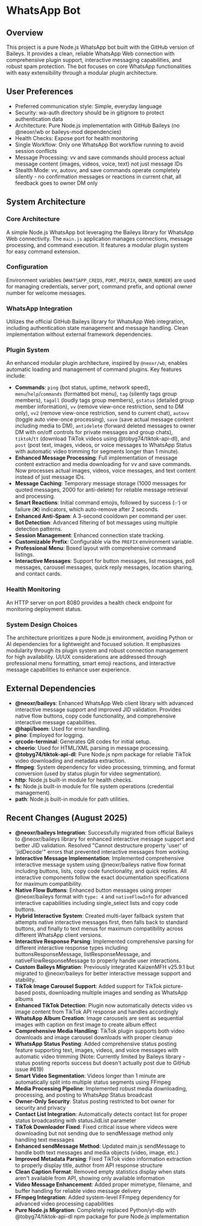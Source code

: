 # WhatsApp Bot

## Overview
This project is a pure Node.js WhatsApp bot built with the GitHub version of Baileys. It provides a clean, reliable WhatsApp Web connection with comprehensive plugin support, interactive messaging capabilities, and robust spam protection. The bot focuses on core WhatsApp functionalities with easy extensibility through a modular plugin architecture.

## User Preferences
- Preferred communication style: Simple, everyday language
- Security: wa-auth directory should be in gitignore to protect authentication data
- Architecture: Pure Node.js implementation with GitHub Baileys (no @neoxr/wb or baileys-mod dependencies)
- Health Checks: Expose port for health monitoring
- Single Workflow: Only one WhatsApp Bot workflow running to avoid session conflicts
- Message Processing: vv and save commands should process actual message content (images, videos, voice, text) not just message IDs
- Stealth Mode: vv, autovv, and save commands operate completely silently - no confirmation messages or reactions in current chat, all feedback goes to owner DM only

## System Architecture
### Core Architecture
A simple Node.js WhatsApp bot leveraging the Baileys library for WhatsApp Web connectivity. The `main.js` application manages connections, message processing, and command execution. It features a modular plugin system for easy command extension.

### Configuration
Environment variables (`WHATSAPP_CREDS`, `PORT`, `PREFIX`, `OWNER_NUMBER`) are used for managing credentials, server port, command prefix, and optional owner number for welcome messages.

### WhatsApp Integration
Utilizes the official GitHub Baileys library for WhatsApp Web integration, including authentication state management and message handling. Clean implementation without external framework dependencies.

### Plugin System
An enhanced modular plugin architecture, inspired by `@neoxr/wb`, enables automatic loading and management of command plugins. Key features include:
- **Commands**: `ping` (bot status, uptime, network speed), `menu`/`help`/`commands` (formatted bot menu), `tag` (silently tags group members), `tagall` (loudly tags group members), `gstatus` (detailed group member information), `vv` (remove view-once restriction, send to DM only), `vv2` (remove view-once restriction, send to current chat), `autovv` (toggle auto view-once processing), `save` (save actual message content including media to DM), `antidelete` (forward deleted messages to owner DM with on/off controls for private messages and group chats), `tiktok`/`tt` (download TikTok videos using @tobyg74/tiktok-api-dl), and `post` (post text, images, videos, or voice messages to WhatsApp Status with automatic video trimming for segments longer than 1 minute).
- **Enhanced Message Processing**: Full implementation of message content extraction and media downloading for vv and save commands. Now processes actual images, videos, voice messages, and text content instead of just message IDs.
- **Message Caching**: Temporary message storage (1000 messages for quoted messages, 2000 for anti-delete) for reliable message retrieval and processing.
- **Smart Reactions**: Initial command emojis, followed by success (✅) or failure (❌) indicators, which auto-remove after 2 seconds.
- **Enhanced Anti-Spam**: A 3-second cooldown per command per user.
- **Bot Detection**: Advanced filtering of bot messages using multiple detection patterns.
- **Session Management**: Enhanced connection state tracking.
- **Customizable Prefix**: Configurable via the `PREFIX` environment variable.
- **Professional Menu**: Boxed layout with comprehensive command listings.
- **Interactive Messages**: Support for button messages, list messages, poll messages, carousel messages, quick reply messages, location sharing, and contact cards.

### Health Monitoring
An HTTP server on port 8080 provides a health check endpoint for monitoring deployment status.

### System Design Choices
The architecture prioritizes a pure Node.js environment, avoiding Python or AI dependencies for a lightweight and focused solution. It emphasizes modularity through its plugin system and robust connection management for high availability. UI/UX considerations are addressed through professional menu formatting, smart emoji reactions, and interactive message capabilities to enhance user experience.

## External Dependencies
- **@neoxr/baileys**: Enhanced WhatsApp Web client library with advanced interactive message support and improved JID validation. Provides native flow buttons, copy code functionality, and comprehensive interactive message capabilities.
- **@hapi/boom**: Used for error handling.
- **pino**: Employed for logging.
- **qrcode-terminal**: Generates QR codes for initial setup.
- **cheerio**: Used for HTML/XML parsing in message processing.
- **@tobyg74/tiktok-api-dl**: Pure Node.js npm package for reliable TikTok video downloading and metadata extraction.
- **ffmpeg**: System dependency for video processing, trimming, and format conversion (used by status plugin for video segmentation).
- **http**: Node.js built-in module for health checks.
- **fs**: Node.js built-in module for file system operations (credential management).
- **path**: Node.js built-in module for path utilities.

## Recent Changes (August 2025)
- **@neoxr/baileys Integration**: Successfully migrated from official Baileys to @neoxr/baileys library for enhanced interactive message support and better JID validation. Resolved "Cannot destructure property 'user' of 'jidDecode'" errors that prevented interactive messages from working.
- **Interactive Message Implementation**: Implemented comprehensive interactive message system using @neoxr/baileys native flow format including buttons, lists, copy code functionality, and quick replies. All interactive components follow the exact documentation specifications for maximum compatibility.
- **Native Flow Buttons**: Enhanced button messages using proper @neoxr/baileys format with `type: 4` and `nativeFlowInfo` for advanced interactive capabilities including single_select lists and copy code buttons.
- **Hybrid Interactive System**: Created multi-layer fallback system that attempts native interactive messages first, then falls back to standard buttons, and finally to text menus for maximum compatibility across different WhatsApp client versions.
- **Interactive Response Parsing**: Implemented comprehensive parsing for different interactive response types including buttonsResponseMessage, listResponseMessage, and nativeFlowResponseMessage to properly handle user interactions.
- **Custom Baileys Migration**: Previously integrated KaizenMFH v25.9.1 but migrated to @neoxr/baileys for better interactive message support and stability.
- **TikTok Image Carousel Support**: Added support for TikTok picture-based posts, downloading multiple images and sending as WhatsApp albums
- **Enhanced TikTok Detection**: Plugin now automatically detects video vs image content from TikTok API response and handles accordingly
- **WhatsApp Album Creation**: Image carousels are sent as sequential images with caption on first image to create album effect
- **Comprehensive Media Handling**: TikTok plugin supports both video downloads and image carousel downloads with proper cleanup
- **WhatsApp Status Posting**: Added comprehensive status posting feature supporting text, images, videos, and voice messages with automatic video trimming (Note: Currently limited by Baileys library - status posting reports success but doesn't actually post due to GitHub issue #619)
- **Smart Video Segmentation**: Videos longer than 1 minute are automatically split into multiple status segments using FFmpeg
- **Media Processing Pipeline**: Implemented robust media downloading, processing, and posting to WhatsApp Status broadcast
- **Owner-Only Security**: Status posting restricted to bot owner for security and privacy
- **Contact List Integration**: Automatically detects contact list for proper status broadcasting with statusJidList parameter
- **TikTok Downloader Fixed**: Fixed critical issue where videos were downloading but not sending due to sendMessage method only handling text messages
- **Enhanced sendMessage Method**: Updated main.js sendMessage to handle both text messages and media objects (video, image, etc.)
- **Improved Metadata Parsing**: Fixed TikTok video information extraction to properly display title, author from API response structure
- **Clean Caption Format**: Removed empty statistics display when stats aren't available from API, showing only available information
- **Video Message Enhancement**: Added proper mimetype, filename, and buffer handling for reliable video message delivery
- **FFmpeg Integration**: Added system-level FFmpeg dependency for advanced video processing capabilities
- **Pure Node.js Migration**: Completely replaced Python/yt-dlp with @tobyg74/tiktok-api-dl npm package for pure Node.js implementation